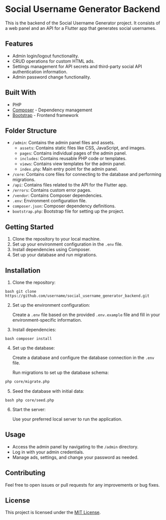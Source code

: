 # Social Username Generator Backend

This is the backend of the Social Username Generator project. It consists of a web panel and an API for a Flutter app that generates social usernames.

## Features

- Admin login/logout functionality.
- CRUD operations for custom HTML ads.
- Settings management for API secrets and third-party social API authentication information.
- Admin password change functionality.

## Built With

- PHP
- [Composer](https://getcomposer.org/) - Dependency management
- [Bootstrap](https://getbootstrap.com/) - Frontend framework

## Folder Structure

- `/admin`: Contains the admin panel files and assets.
  - `assets`: Contains static files like CSS, JavaScript, and images.
  - `pages`: Contains individual pages of the admin panel.
  - `includes`: Contains reusable PHP code or templates.
  - `views`: Contains view templates for the admin panel.
  - `index.php`: Main entry point for the admin panel.
- `/core`: Contains core files for connecting to the database and performing migrations.
- `/api`: Contains files related to the API for the Flutter app.
- `/errors`: Contains custom error pages.
- `/vendor`: Contains Composer dependencies.
- `.env`: Environment configuration file.
- `composer.json`: Composer dependency definitions.
- `bootstrap.php`: Bootstrap file for setting up the project.

## Getting Started

1. Clone the repository to your local machine.
2. Set up your environment configuration in the `.env` file.
3. Install dependencies using Composer.
4. Set up your database and run migrations.

## Installation

1. Clone the repository:

``bash
git clone https://github.com/username/social_username_generator_backend.git
``

2. Set up the environment configuration:

   Create a `.env` file based on the provided `.env.example` file and fill in your environment-specific information.

3. Install dependencies:

``bash
composer install
``

4. Set up the database:

   Create a database and configure the database connection in the `.env` file.

   Run migrations to set up the database schema:

```bash
php core/migrate.php
```

5. Seed the database with initial data:

``bash
php core/seed.php
``

6. Start the server:

   Use your preferred local server to run the application.

## Usage

- Access the admin panel by navigating to the `/admin` directory.
- Log in with your admin credentials.
- Manage ads, settings, and change your password as needed.

## Contributing

Feel free to open issues or pull requests for any improvements or bug fixes.

## License

This project is licensed under the [MIT License](LICENSE).
